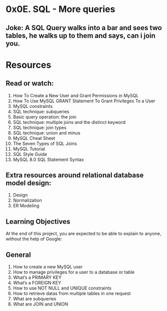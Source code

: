 # 0x0E. SQL - More queries

## Joke: A SQL Query walks into a bar and sees two tables, he walks up to them and says, can i join you.

# Resources
## Read or watch:

1. How To Create a New User and Grant Permissions in MySQL
2. How To Use MySQL GRANT Statement To Grant Privileges To a User
3. MySQL constraints
4. SQL technique: subqueries
5. Basic query operation: the join
6. SQL technique: multiple joins and the distinct keyword
7. SQL technique: join types
8. SQL technique: union and minus
9. MySQL Cheat Sheet
10. The Seven Types of SQL Joins
11. MySQL Tutorial
12. SQL Style Guide
13. MySQL 8.0 SQL Statement Syntax

## Extra resources around relational database model design:

1. Design
2. Normalization
3. ER Modeling

## Learning Objectives
At the end of this project, you are expected to be able to explain to anyone, without the help of Google:

## General
1. How to create a new MySQL user
2. How to manage privileges for a user to a database or table
3. What’s a PRIMARY KEY
4. What’s a FOREIGN KEY
5. How to use NOT NULL and UNIQUE constraints
6. How to retrieve datas from multiple tables in one request
7. What are subqueries
8. What are JOIN and UNION
